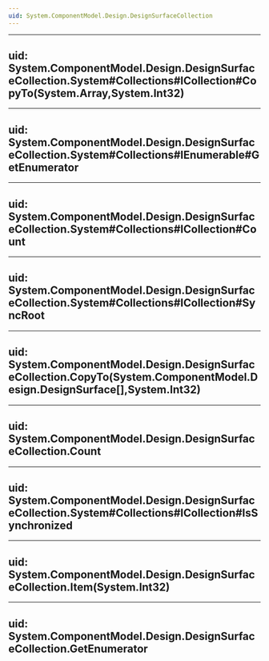 ```yaml
---
uid: System.ComponentModel.Design.DesignSurfaceCollection
---
```


---
uid: System.ComponentModel.Design.DesignSurfaceCollection.System#Collections#ICollection#CopyTo(System.Array,System.Int32)
---

---
uid: System.ComponentModel.Design.DesignSurfaceCollection.System#Collections#IEnumerable#GetEnumerator
---

---
uid: System.ComponentModel.Design.DesignSurfaceCollection.System#Collections#ICollection#Count
---

---
uid: System.ComponentModel.Design.DesignSurfaceCollection.System#Collections#ICollection#SyncRoot
---

---
uid: System.ComponentModel.Design.DesignSurfaceCollection.CopyTo(System.ComponentModel.Design.DesignSurface[],System.Int32)
---

---
uid: System.ComponentModel.Design.DesignSurfaceCollection.Count
---

---
uid: System.ComponentModel.Design.DesignSurfaceCollection.System#Collections#ICollection#IsSynchronized
---

---
uid: System.ComponentModel.Design.DesignSurfaceCollection.Item(System.Int32)
---

---
uid: System.ComponentModel.Design.DesignSurfaceCollection.GetEnumerator
---
